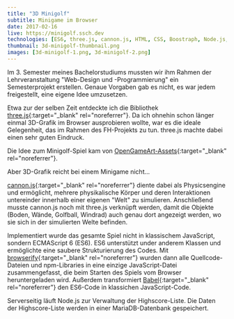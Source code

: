 ```yaml
---
title: "3D Minigolf"
subtitle: Minigame im Browser
date: 2017-02-16
live: https://minigolf.ssch.dev
technologies: [ES6, three.js, cannon.js, HTML, CSS, Boostraph, Node.js, Express, pug.js, MariaDB]
thumbnail: 3d-minigolf-thumbnail.png
images: [3d-minigolf-1.png, 3d-minigolf-2.png]
---
```


Im 3. Semester meines Bachelorstudiums mussten wir ihm Rahmen der Lehrveranstaltung "Web-Design und -Programmierung" ein Semesterprojekt erstellen.
Genaue Vorgaben gab es nicht, es war jedem freigestellt, eine eigene Idee umzusetzen.

Etwa zur der selben Zeit entdeckte ich die Bibliothek [three.js](https://threejs.org){:target="_blank" rel="noreferrer"}.
Da ich ohnehin schon länger einmal 3D-Grafik im Browser ausprobieren wollte, war es die ideale Gelegenheit, das im Rahmen des FH-Projekts zu tun.
three.js machte dabei einen sehr guten Eindruck.

Die Idee zum Minigolf-Spiel kam von [OpenGameArt-Assets](http://opengameart.org/content/3d-minigolf-pack){:target="_blank" rel="noreferrer"}.

Aber 3D-Grafik reicht bei einem Minigame nicht...

[cannon.js](https://schteppe.github.io/cannon.js/){:target="_blank" rel="noreferrer"} diente dabei als Physicsengine und ermöglicht, mehrere physikalische Körper und deren Interaktionen untereinder innerhalb einer eigenen "Welt" zu simulieren. 
Anschließend musste cannon.js noch mit three.js verknüpft werden, damit die Objekte (Boden, Wände, Golfball, Windrad) auch genau dort angezeigt werden, wo sie sich in der simulierten Welte befinden.

Implementiert wurde das gesamte Spiel nicht in klassischem JavaScript, sondern ECMAScript 6 (ES6).
ES6 unterstützt under anderem Klassen und ermöglichte eine saubere Strukturierung des Codes.
Mit [browserify](http://browserify.org){:target="_blank" rel="noreferrer"} wurden dann alle Quellcode-Dateien und npm-Libraries in eine einzige JavaScript-Datei zusammengefasst, die beim Starten des Spiels vom Browser heruntergeladen wird.
Außerdem transformiert [Babel](https://babeljs.io){:target="_blank" rel="noreferrer"} den ES6-Code in klassichen JavaScript-Code.

Serverseitig läuft Node.js zur Verwaltung der Highscore-Liste. Die Daten der Highscore-Liste werden in einer MariaDB-Datenbank gespeichert.
